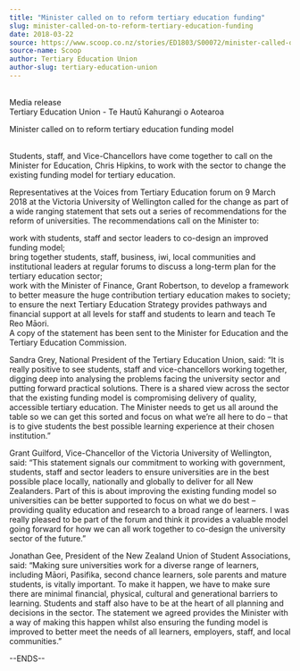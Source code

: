 ```yaml
---
title: "Minister called on to reform tertiary education funding"
slug: minister-called-on-to-reform-tertiary-education-funding
date: 2018-03-22
source: https://www.scoop.co.nz/stories/ED1803/S00072/minister-called-on-to-reform-tertiary-education-funding.htm
source-name: Scoop
author: Tertiary Education Union
author-slug: tertiary-education-union
---
```


<p><br>Media release<br>Tertiary Education Union - Te Hautū
Kahurangi o Aotearoa</p>

<p>Minister called on to reform tertiary
education funding model</p>

<p><br>Students, staff, and
Vice-Chancellors have come together to call on the Minister
for Education, Chris Hipkins, to work with the sector to
change the existing funding model for tertiary
education.</p>

<p>Representatives at the Voices from Tertiary
Education forum on 9 March 2018 at the Victoria University
of Wellington called for the change as part of a wide
ranging statement that sets out a series of recommendations
for the reform of universities. The recommendations call on
the Minister to:</p>

<p>work with students, staff and sector
leaders to co-design an improved funding model;<br>bring
together students, staff, business, iwi, local communities
and institutional leaders at regular forums to discuss a
long-term plan for the tertiary education sector;<br>work
with the Minister of Finance, Grant Robertson, to develop a
framework to better measure the huge contribution tertiary
education makes to society;<br>to ensure the next Tertiary
Education Strategy provides pathways and financial support
at all levels for staff and students to learn and teach Te
Reo Māori.<br>A copy of the statement has been sent to the
Minister for Education and the Tertiary Education
Commission.</p>

<p>Sandra Grey, National President of the
Tertiary Education Union, said: “It is really positive to
see students, staff and vice-chancellors working together,
digging deep into analysing the problems facing the
university sector and putting forward practical solutions.
There is a shared view across the sector that the existing
funding model is compromising delivery of quality,
accessible tertiary education. The Minister needs to get us
all around the table so we can get this sorted and focus on
what we’re all here to do – that is to give students the
best possible learning experience at their chosen
institution.”<p>

<p>Grant Guilford, Vice-Chancellor of the
Victoria University of Wellington, said: “This statement
signals our commitment to working with government, students,
staff and sector leaders to ensure universities are in the
best possible place locally, nationally and globally to
deliver for all New Zealanders. Part of this is about
improving the existing funding model so universities can be
better supported to focus on what we do best – providing
quality education and research to a broad range of learners.
I was really pleased to be part of the forum and think it
provides a valuable model going forward for how we can all
work together to co-design the university sector of the
future.”</p>

<p>Jonathan Gee, President of the New Zealand
Union of Student Associations, said: “Making sure
universities work for a diverse range of learners, including
Māori, Pasifika, second chance learners, sole parents and
mature students, is vitally important. To make it happen, we
have to make sure there are minimal financial, physical,
cultural and generational barriers to learning. Students and
staff also have to be at the heart of all planning and
decisions in the sector. The statement we agreed provides
the Minister with a way of making this happen whilst also
ensuring the funding model is improved to better meet the
needs of all learners, employers, staff, and local
communities.”</p>

<p>--ENDS--<p>

